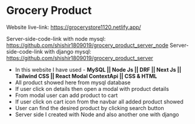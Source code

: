 # Grocery Product

Website live-link: https://grocerystore1120.netlify.app/

Server-side-code-link with node mysql: https://github.com/shishir1809019/grocery_product_server_node
Server-side-code-link with django mysql: https://github.com/shishir1809019/grocery_product_server

- In this website I have used - **MySQL || Node Js || DRF || Next Js || Tailwind CSS || React Modal ContextApi || CSS & HTML**
- All product showed here from mysql database
- If user click on details then open a modal with product details
- From modal user can add product to cart
- If user click on cart icon from the navbar all added product showed
- User can find the desired product by clicking search button
- Server side I created with Node and also another one with django